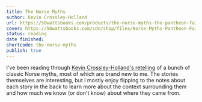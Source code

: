 ```yaml
---
title: The Norse Myths
author: Kevin Crossley-Holland
url: https://50wattsbooks.com/products/the-norse-myths-the-pantheon-fairy-tale-and-folklore-library
cover: https://50wattsbooks.com/cdn/shop/files/Norse-Myths-Pantheon-Fairy-Tale-Library_700x.jpg?v=1695430327
status: reading
date finished: 
shortcode: the-norse-myths
publish: true
---
```

I've been reading through [Kevin Crossley-Holland's retelling](https://50wattsbooks.com/products/the-norse-myths-the-pantheon-fairy-tale-and-folklore-library) of a bunch of classic Norse myths, most of which are brand new to me. The stories themselves are interesting, but I mostly enjoy flipping to the notes about each story in the back to learn more about the context surrounding them and how much we know (or don't know) about where they came from.